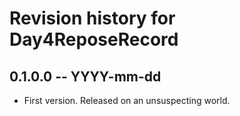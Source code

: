 # Revision history for Day4ReposeRecord

## 0.1.0.0  -- YYYY-mm-dd

* First version. Released on an unsuspecting world.
